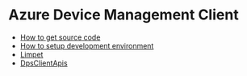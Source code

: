 # Azure Device Management Client

- [How to get source code](docs/getsourcecode.md)
- [How to setup development environment](docs/setupdevenv.md)
- [Limpet](docs/limpet.md)
- [DpsClientApis](docs/dpsclientapis.md)
